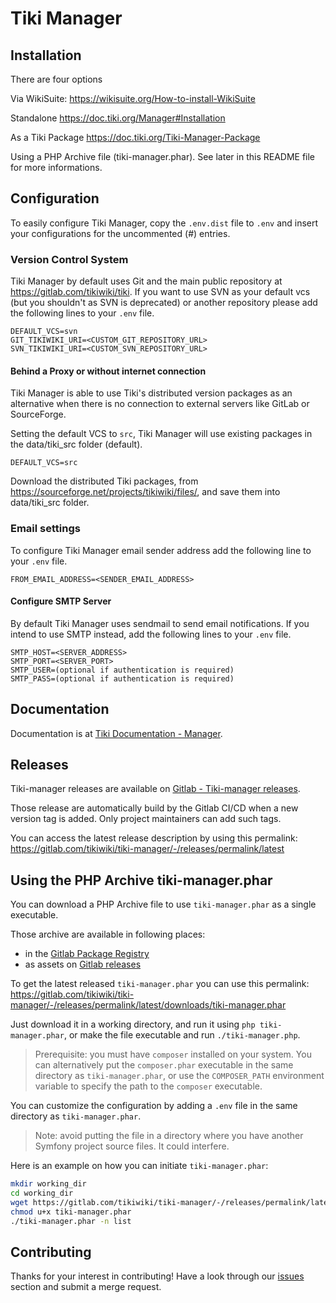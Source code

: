 # Tiki Manager

## Installation

There are four options

Via WikiSuite:
https://wikisuite.org/How-to-install-WikiSuite

Standalone
https://doc.tiki.org/Manager#Installation

As a Tiki Package
https://doc.tiki.org/Tiki-Manager-Package

Using a PHP Archive file (tiki-manager.phar).
See later in this README file for more informations.

## Configuration

To easily configure Tiki Manager, copy the `.env.dist` file to `.env` and insert your configurations for the uncommented (#) entries.

### Version Control System
Tiki Manager by default uses Git and the main public repository at https://gitlab.com/tikiwiki/tiki. If you want to use SVN as your default vcs (but you shouldn't as SVN is deprecated) or another repository please add the following lines to your `.env` file.
```
DEFAULT_VCS=svn
GIT_TIKIWIKI_URI=<CUSTOM_GIT_REPOSITORY_URL>
SVN_TIKIWIKI_URI=<CUSTOM_SVN_REPOSITORY_URL>
```

#### Behind a Proxy or without internet connection

Tiki Manager is able to use Tiki's distributed version packages as an alternative when there is no connection to external servers like GitLab or SourceForge.

Setting the default VCS to `src`, Tiki Manager will use existing packages in the data/tiki_src folder (default).
```
DEFAULT_VCS=src
```

Download the distributed Tiki packages, from https://sourceforge.net/projects/tikiwiki/files/, and save them into data/tiki_src folder.

### Email settings
To configure Tiki Manager email sender address add the following line to your `.env` file.
```
FROM_EMAIL_ADDRESS=<SENDER_EMAIL_ADDRESS>
```

#### Configure SMTP Server
By default Tiki Manager uses sendmail to send email notifications. If you intend to use SMTP instead, add the following lines to your `.env` file.
```
SMTP_HOST=<SERVER_ADDRESS>
SMTP_PORT=<SERVER_PORT>
SMTP_USER=(optional if authentication is required)
SMTP_PASS=(optional if authentication is required)
```

## Documentation

Documentation is at [Tiki Documentation - Manager](https://doc.tiki.org/Manager).

## Releases

Tiki-manager releases are available on [Gitlab - Tiki-manager releases](https://gitlab.com/tikiwiki/tiki-manager/-/releases).

Those release are automatically build by the Gitlab CI/CD when a new version tag is added.
Only project maintainers can add such tags.

You can access the latest release description by using this permalink:
https://gitlab.com/tikiwiki/tiki-manager/-/releases/permalink/latest

## Using the PHP Archive tiki-manager.phar

You can download a PHP Archive file to use `tiki-manager.phar` as a single executable.

Those archive are available in following places:

* in the [Gitlab Package Registry](https://gitlab.com/tikiwiki/tiki-manager/-/packages)
* as assets on [Gitlab releases](https://gitlab.com/tikiwiki/tiki-manager/-/releases)

To get the latest released `tiki-manager.phar` you can use this permalink:
https://gitlab.com/tikiwiki/tiki-manager/-/releases/permalink/latest/downloads/tiki-manager.phar

Just download it in a working directory, and run it using `php tiki-manager.phar`, or make the file executable and run `./tiki-manager.php`.

> Prerequisite: you must have `composer` installed on your system.
> You can alternatively put the `composer.phar` executable in the same directory as `tiki-manager.phar`,
> or use the `COMPOSER_PATH` environment variable to specify the path to the `composer` executable.

You can customize the configuration by adding a `.env` file in the same directory as `tiki-manager.phar`.

> Note: avoid putting the file in a directory where you have another Symfony project source files. It could interfere.

Here is an example on how you can initiate `tiki-manager.phar`:

```bash
mkdir working_dir
cd working_dir
wget https://gitlab.com/tikiwiki/tiki-manager/-/releases/permalink/latest/downloads/tiki-manager.phar
chmod u+x tiki-manager.phar
./tiki-manager.phar -n list
```

## Contributing

Thanks for your interest in contributing! Have a look through our [issues](https://gitlab.com/tikiwiki/tiki-manager/issues) section and submit a merge request.
